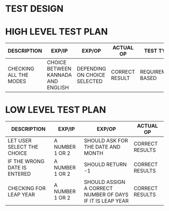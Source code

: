 # TEST DESIGN

# HIGH LEVEL TEST PLAN

|DESCRIPTION|EXP/IP|EXP/OP|ACTUAL OP|TEST TYPE|
|---|---|---|---|---|
|CHECKING ALL THE MODES|CHOICE BETWEEN KANNADA AND ENGLISH|DEPENDING ON CHOICE SELECTED|CORRECT RESULT|REQUIREMENT BASED|

# LOW LEVEL TEST PLAN
|DESCRIPTION|EXP/IP|EXP/OP|ACTUAL OP|
|---|---|---|---|
|LET USER SELECT THE CHOICE|A NUMBER 1 OR 2|SHOULD ASK FOR THE DATE AND MONTH|CORRECT RESULTS|
|IF THE WRONG DATE IS ENTERED|A NUMBER 1 OR 2|SHOULD RETURN -1|CORRECT RESULTS|
|CHECKING FOR LEAP YEAR|A NUMBER 1 OR 2|SHOULD ASSIGN A CORRECT NUMBER OF DAYS IF IT IS LEAP YEAR |CORRECT RESULTS|



